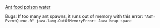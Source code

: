 [Ant](https://www.pngegg.com/en/png-zblks)
[food](https://www.pngegg.com/en/png-medpx)
[poison](https://forums.episodeinteractive.com/t/green-magic-overlay/348539)
[water](https://www.freepnglogos.com/images/water-drop-11843.html)

Bugs:
If too many ant spawns, it runs out of memory with this error:
`"AWT-EventQueue-0" java.lang.OutOfMemoryError: Java heap space`